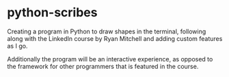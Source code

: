 # python-scribes
Creating a program in Python to draw shapes in the terminal, following along with the LinkedIn course by Ryan Mitchell and adding custom features as I go.

Additionally the program will be an interactive experience, as opposed to the framework for other programmers that is featured in the course. 
